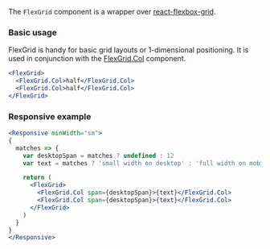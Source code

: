The `FlexGrid` component is a wrapper over [react-flexbox-grid](https://github.com/roylee0704/react-flexbox-grid). 

### Basic usage

FlexGrid is handy for basic grid layouts or 1-dimensional positioning. It is used
in conjunction with the [FlexGrid.Col](#col) component.

```jsx
<FlexGrid>
  <FlexGrid.Col>half</FlexGrid.Col>
  <FlexGrid.Col>half</FlexGrid.Col>
</FlexGrid>
```

### Responsive example

```jsx
<Responsive minWidth="sm">
{
  matches => {
    var desktopSpan = matches ? undefined : 12
    var text = matches ? 'small width on desktop' : 'full width on mobile'

    return (
      <FlexGrid>
        <FlexGrid.Col span={desktopSpan}>{text}</FlexGrid.Col>
        <FlexGrid.Col span={desktopSpan}>{text}</FlexGrid.Col>
      </FlexGrid>
    )
  }
}
</Responsive>
```
